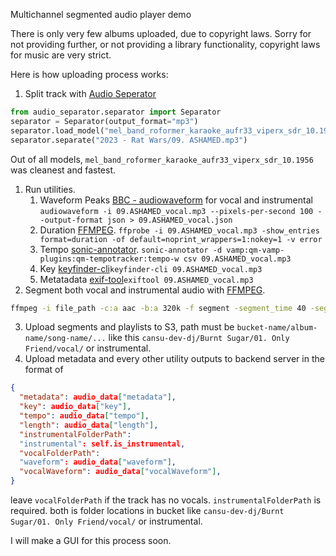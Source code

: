 Multichannel segmented audio player demo

There is only very few albums uploaded, due to copyright laws. Sorry for not providing further, or not providing a library functionality, copyright laws for music are very strict.

Here is how uploading process works:
1. Split track with [Audio Seperator](https://github.com/nomadkaraoke/python-audio-separator)
```python
from audio_separator.separator import Separator
separator = Separator(output_format="mp3")
separator.load_model("mel_band_roformer_karaoke_aufr33_viperx_sdr_10.1956.ckpt")
separator.separate("2023 - Rat Wars/09. ASHAMED.mp3")
```
Out of all models, `mel_band_roformer_karaoke_aufr33_viperx_sdr_10.1956` was cleanest and fastest.
1. Run utilities.
   1. Waveform Peaks [BBC - audiowaveform](https://github.com/bbc/audiowaveform) for vocal and instrumental `audiowaveform -i 09.ASHAMED_vocal.mp3 --pixels-per-second 100 --output-format json > 09.ASHAMED_vocal.json`
   2. Duration [FFMPEG](https://ffmpeg.org/). `ffprobe -i 09.ASHAMED_vocal.mp3 -show_entries format=duration -of default=noprint_wrappers=1:nokey=1 -v error`
   3. Tempo [sonic-annotator](https://www.vamp-plugins.org/download.html). `sonic-annotator -d vamp:qm-vamp-plugins:qm-tempotracker:tempo-w csv 09.ASHAMED_vocal.mp3`
   4. Key [keyfinder-cli](https://github.com/evanpurkhiser/keyfinder-cli)`keyfinder-cli 09.ASHAMED_vocal.mp3`
   5. Metatadata [exif-tool](https://exiftool.org/)`exiftool 09.ASHAMED_vocal.mp3`
2. Segment both vocal and instrumental audio with [FFMPEG](https://ffmpeg.org/).
```bash
ffmpeg -i file_path -c:a aac -b:a 320k -f segment -segment_time 40 -segment_list ashamed_playlist.m3u8 -segment_format mpegts ashamed_segment_%03d.ts
```
3. Upload segments and playlists to S3, path must be `bucket-name/album-name/song-name/...` like this `cansu-dev-dj/Burnt Sugar/01. Only Friend/vocal/` or instrumental.
4. Upload metadata and every other utility outputs to backend server in the format of
```json
{
  "metadata": audio_data["metadata"],
  "key": audio_data["key"],
  "tempo": audio_data["tempo"],
  "length": audio_data["length"],
  "instrumentalFolderPath": 
  "instrumental": self.is_instrumental,
  "vocalFolderPath": 
  "waveform": audio_data["waveform"],
  "vocalWaveform": audio_data["vocalWaveform"],
}
```
leave `vocalFolderPath` if the track has no vocals. `instrumentalFolderPath` is required. both is folder locations in bucket like `cansu-dev-dj/Burnt Sugar/01. Only Friend/vocal/` or instrumental.


I will make a GUI for this process soon.